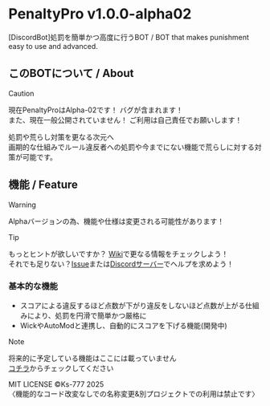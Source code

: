 # PenaltyPro v1.0.0-alpha02
\[DiscordBot\]処罰を簡単かつ高度に行うBOT / BOT that makes punishment easy to use and advanced.
## このBOTについて / About
> [!CAUTION]
> 現在PenaltyProはAlpha-02です！ バグが含まれます！  
> また、現在一般公開されていません！ ご利用は自己責任でお願いします！  

処罰や荒らし対策を更なる次元へ  
画期的な仕組みでルール違反者への処罰や今までにない機能で荒らしに対する対策が可能です。
## 機能 / Feature
> [!WARNING]
> Alphaバージョンの為、機能や仕様は変更される可能性があります！  

> [!TIP]
> もっとヒントが欲しいですか？ [Wiki](https://github.com/Ks-777/PenaltyPro/wiki)で更なる情報をチェックしよう！  
> それでも足りない？[Issue](https://github.com/Ks-777/PenaltyPro/issues/new/choose)または[Discordサーバー](https://discord.com/invite/qJJfTpJz8T)でヘルプを求めよう！  
### 基本的な機能
- スコアによる違反するほど点数が下がり違反をしないほど点数が上がる仕組みにより、処罰を円滑で簡単かつ厳格に
- WickやAutoModと連携し、自動的にスコアを下げる機能(開発中)
> [!NOTE]
> 将来的に予定している機能はここには載っていません  
> [コチラ](https://github.com/Ks-777/PenaltyPro/labels/%E6%96%B0%E6%A9%9F%E8%83%BD%2Fnew%20feature)からチェックしてください  

MIT LICENSE ©Ks-777 2025  
〈機能的なコード改変なしでの名称変更&別プロジェクトでの利用は禁止です〉
